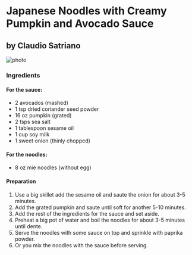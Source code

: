 # Japanese Noodles with Creamy Pumpkin and Avocado Sauce
## by Claudio Satriano

![photo](http://www.foodista.com/sites/default/files/styles/recype/public/japanesnoodleswithcreamypumpkinandavocadosaucelandscape550x550.jpg)

### Ingredients

#### For the sauce:

- 2 avocados (mashed)
- 1 tsp dried coriander seed powder
- 16 oz pumpkin (grated)
- 2 tsps sea salt
- 1 tablespoon sesame oil
- 1 cup soy milk
- 1 sweet onion (thinly chopped)

#### For the noodles:
- 8 oz mie noodles (without egg)


#### Preparation

1. Use a big skillet add the sesame oil and saute the onion for about
  3-5 minutes.
2. Add the grated pumpkin and saute until soft for another 5-10 minutes.
3. Add the rest of the ingredients for the sauce and set aside.
4. Preheat a big pot of water and boil the noodles for about 3-5 minutes
  until dente.
5. Serve the noodles with some sauce on top and sprinkle with paprika
  powder.
6. Or you mix the noodles with the sauce before serving.
